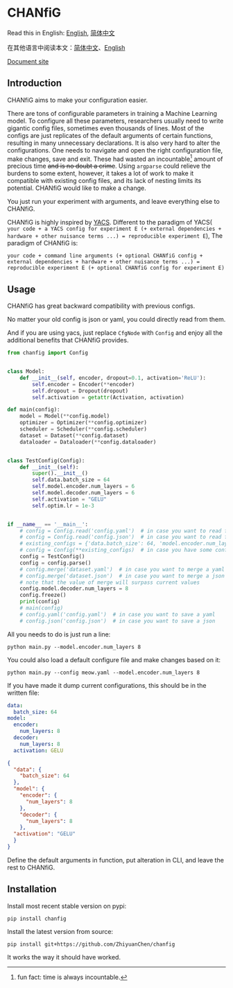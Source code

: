 # CHANfiG

Read this in English: [English](README.md), [简体中文](README.cn.md)

在其他语言中阅读本文：[简体中文](README.cn.md)、[English](README.md)

[Document site](https://chanfig.danling.org)

## Introduction

CHANfiG aims to make your configuration easier.

There are tons of configurable parameters in training a Machine Learning model.
To configure all these parameters, researchers usually need to write gigantic config files, sometimes even thousands of lines.
Most of the configs are just replicates of the default arguments of certain functions, resulting in many unnecessary declarations.
It is also very hard to alter the configurations.
One needs to navigate and open the right configuration file, make changes, save and exit.
These had wasted an incountable[^incountable] amount of precious time ~~and is no doubt a crime~~.
Using `argparse` could relieve the burdens to some extent, however, it takes a lot of work to make it compatible with existing config files, and its lack of nesting limits its potential.
CHANfiG would like to make a change.

You just run your experiment with arguments, and leave everything else to CHANfiG.

CHANfiG is highly inspired by [YACS](https://github.com/rbgirshick/yacs).
Different to the paradigm of YACS(
`your code + a YACS config for experiment E (+ external dependencies + hardware + other nuisance terms ...) = reproducible experiment E`),
The paradigm of CHANfiG is:

`your code + command line arguments (+ optional CHANfiG config + external dependencies + hardware + other nuisance terms ...) = reproducible experiment E (+ optional CHANfiG config for experiment E)`

## Usage

CHANfiG has great backward compatibility with previous configs.

No matter your old config is json or yaml, you could directly read from them.

And if you are using yacs, just replace `CfgNode` with `Config` and enjoy all the additional benefits that CHANfiG provides.

```python
from chanfig import Config


class Model:
    def __init__(self, encoder, dropout=0.1, activation='ReLU'):
        self.encoder = Encoder(**encoder)
        self.dropout = Dropout(dropout)
        self.activation = getattr(Activation, activation)

def main(config):
    model = Model(**config.model)
    optimizer = Optimizer(**config.optimizer)
    scheduler = Scheduler(**config.scheduler)
    dataset = Dataset(**config.dataset)
    dataloader = Dataloader(**config.dataloader)


class TestConfig(Config):
    def __init__(self):
        super().__init__()
        self.data.batch_size = 64
        self.model.encoder.num_layers = 6
        self.model.decoder.num_layers = 6
        self.activation = "GELU"
        self.optim.lr = 1e-3


if __name__ == '__main__':
    # config = Config.read('config.yaml')  # in case you want to read from a yaml
    # config = Config.read('config.json')  # in case you want to read from a json
    # existing_configs = {'data.batch_size': 64, 'model.encoder.num_layers': 8}
    # config = Config(**existing_configs)  # in case you have some config in dict to load
    config = TestConfig()
    config = config.parse()
    # config.merge('dataset.yaml')  # in case you want to merge a yaml
    # config.merge('dataset.json')  # in case you want to merge a json
    # note that the value of merge will surpass current values
    config.model.decoder.num_layers = 8
    config.freeze()
    print(config)
    # main(config)
    # config.yaml('config.yaml')  # in case you want to save a yaml
    # config.json('config.json')  # in case you want to save a json
```

All you needs to do is just run a line:

```shell
python main.py --model.encoder.num_layers 8
```

You could also load a default configure file and make changes based on it:

```shell
python main.py --config meow.yaml --model.encoder.num_layers 8
```

If you have made it dump current configurations, this should be in the written file:

```yaml
data:
  batch_size: 64
model:
  encoder:
    num_layers: 8
  decoder:
    num_layers: 8
  activation: GELU
```

```json
{
  "data": {
    "batch_size": 64
  },
  "model": {
    "encoder": {
      "num_layers": 8
    },
    "decoder": {
      "num_layers": 8
    },
  "activation": "GELU"
  }
}
```

Define the default arguments in function, put alteration in CLI, and leave the rest to CHANfiG.

## Installation

Install most recent stable version on pypi:

```shell
pip install chanfig
```

Install the latest version from source:

```shell
pip install git+https://github.com/ZhiyuanChen/chanfig
```



It works the way it should have worked.

[^incountable]: fun fact: time is always incountable.
